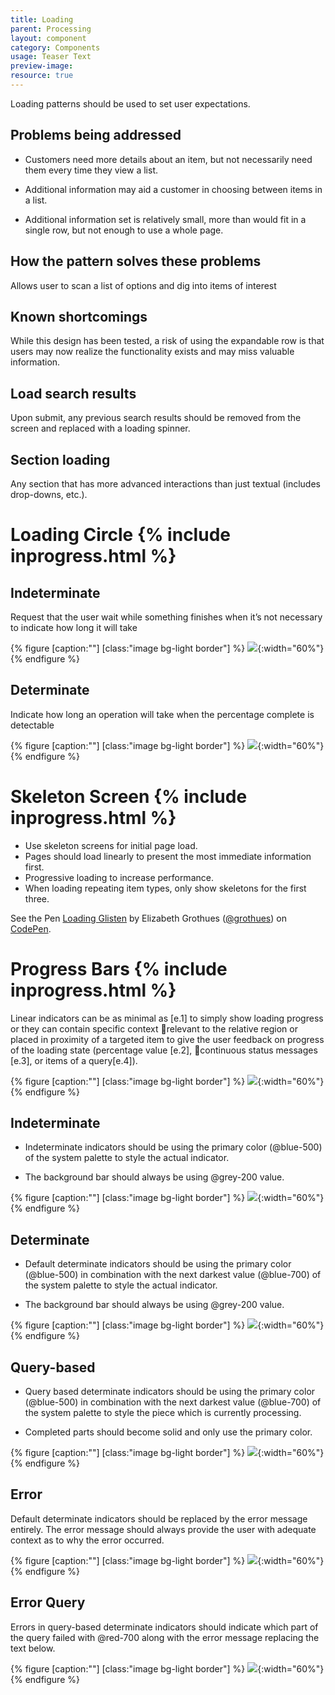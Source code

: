 ```yaml
---
title: Loading
parent: Processing
layout: component
category: Components
usage: Teaser Text
preview-image:
resource: true
---
```


Loading patterns should be used to set user expectations.

## Problems being addressed

-   Customers need more details about an item, but not necessarily need them
  every time they view a list.

-   Additional information may aid a customer in choosing between items in a
  list.

-   Additional information set is relatively small, more than would fit in a
  single row, but not enough to use a whole page.

## How the pattern solves these problems

Allows user to scan a list of options and dig into items of interest

## Known shortcomings

While this design has been tested, a risk of using the expandable row is that
users may now realize the functionality exists and may miss valuable
information.

## Load search results

Upon submit, any previous search results should be removed from the screen and
replaced with a loading spinner.

## Section loading

Any section that has more advanced interactions than just textual (includes
drop-downs, etc.).

# Loading Circle {% include inprogress.html %}

## Indeterminate

Request that the user wait while something finishes when it’s not necessary to
indicate how long it will take

{% figure [caption:""] [class:"image bg-light border"] %}
![]({{site.cdn_url}}/img/components/loading-circle-indeterminate.svg){:width="60%"}
{% endfigure %}

## Determinate

Indicate how long an operation will take when the percentage complete is
detectable

{% figure [caption:""] [class:"image bg-light border"] %}
![]({{site.cdn_url}}/img/components/loading-circle-determinate.svg){:width="60%"}
{% endfigure %}

# Skeleton Screen {% include inprogress.html %}

- Use skeleton screens for initial page load.
- Pages should load linearly to present the most immediate information first.
- Progressive loading to increase performance.
- When loading repeating item types, only show skeletons for the first three.

<p data-height="265" data-theme-id="0" data-slug-hash="ZpqxoP" data-default-tab="result" data-user="grothues" data-embed-version="2" data-pen-title="Loading Glisten" class="codepen">See the Pen <a href="https://codepen.io/grothues/pen/ZpqxoP/">Loading Glisten</a> by Elizabeth Grothues (<a href="http://codepen.io/grothues">@grothues</a>) on <a href="http://codepen.io">CodePen</a>.</p>
<script async src="https://production-assets.codepen.io/assets/embed/ei.js"></script>

# Progress Bars {% include inprogress.html %}

Linear indicators can be as minimal as [e.1] to simply show loading progress or
they can contain specific context relevant to the relative region or placed in
proximity of a targeted item to give the user feedback on progress of the loading state (percentage value [e.2], continuous status messages [e.3], or items of a query[e.4]).</p>

{% figure [caption:""] [class:"image bg-light border"] %}
![]({{site.cdn_url}}/img/components/loading-linear.svg){:width="60%"}
{% endfigure %}

## Indeterminate

-   Indeterminate indicators should be using the primary color (@blue-500) of
  the system palette to style the actual indicator.

-   The background bar should always be using @grey-200 value.

{% figure [caption:""] [class:"image bg-light border"] %}
![]({{site.cdn_url}}/img/components/loading-linear-indeterminate.svg){:width="60%"}
{% endfigure %}

## Determinate

-   Default determinate indicators should be using the primary color
  (@blue-500) in combination with the next darkest value (@blue-700) of the
  system palette to style the actual indicator.

-   The background bar should always be using @grey-200 value.

{% figure [caption:""] [class:"image bg-light border"] %}
![]({{site.cdn_url}}/img/components/loading-linear-determinate.svg){:width="60%"}
{% endfigure %}

## Query-based
-   Query based determinate indicators should be using the primary color
  (@blue-500) in combination with the next darkest value (@blue-700) of the
  system palette to style the piece which is currently processing.

-   Completed parts should become solid and only use the primary color.

{% figure [caption:""] [class:"image bg-light border"] %}
![]({{site.cdn_url}}/img/components/loading-linear-determinate.svg){:width="60%"}
{% endfigure %}

## Error

Default determinate indicators should be replaced by the error message
entirely. The error message should always provide the user with adequate
context as to why the error occurred.

{% figure [caption:""] [class:"image bg-light border"] %}
![]({{site.cdn_url}}/img/components/loading-linear-error.svg){:width="60%"}
{% endfigure %}

## Error Query

Errors in query-based determinate indicators should indicate which part of the
query failed with @red-700 along with the error message replacing the text
below.

{% figure [caption:""] [class:"image bg-light border"] %}
![]({{site.cdn_url}}/img/components/loading-linear-error-query.svg){:width="60%"}
{% endfigure %}
